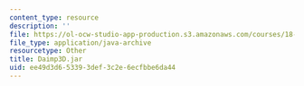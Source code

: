 ```yaml
---
content_type: resource
description: ''
file: https://ol-ocw-studio-app-production.s3.amazonaws.com/courses/18-03sc-differential-equations-fall-2011/ee49d3d653393def3c2e6ecfbbe6da44_Daimp3D.jar
file_type: application/java-archive
resourcetype: Other
title: Daimp3D.jar
uid: ee49d3d6-5339-3def-3c2e-6ecfbbe6da44
---
```


